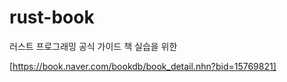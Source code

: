 # rust-book

러스트 프로그래밍 공식 가이드 책 실습을 위한 

[https://book.naver.com/bookdb/book_detail.nhn?bid=15769821]
